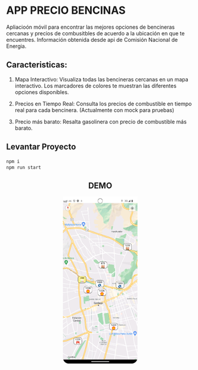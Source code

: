 # APP PRECIO BENCINAS

Apliacioón móvil para encontrar las mejores opciones de bencineras cercanas y precios de combusitbles de acuerdo a la ubicación en que te encuentres. Información obtenida desde api de Comisión Nacional de Energia.

## Caracteristicas:

1.  Mapa Interactivo: Visualiza todas las bencineras cercanas en un mapa interactivo. Los marcadores de colores te muestran las diferentes opciones disponibles.

2. Precios en Tiempo Real: Consulta los precios de combustible en tiempo real para cada bencinera. (Actualmente con mock para pruebas)

3. Precio más barato: Resalta gasolinera con precio de combustible más barato.

## Levantar Proyecto

    npm i
    npm run start

<h2 align="center">DEMO</h3> 

<p align="center">
    <img src="./assets/demo.png" alt="Texto alternativo" width="200">
</p>





